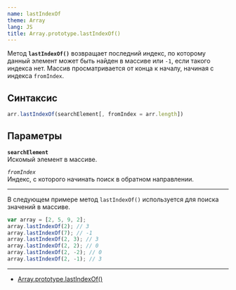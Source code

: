 ```yaml
---
name: lastIndexOf
theme: Array
lang: JS
title: Array.prototype.lastIndexOf()
---
```


Метод **`lastIndexOf()`** возвращает последний индекс, по которому данный элемент может быть найден в массиве или `-1`, если такого индекса нет. Массив просматривается от конца к началу, начиная с индекса `fromIndex`.

## Синтаксис

```js
arr.lastIndexOf(searchElement[, fromIndex = arr.length])
```

## Параметры

**`searchElement`**<br />
Искомый элемент в массиве.

_`fromIndex`_<br />
Индекс, с которого начинать поиск в обратном направлении.

---

В следующем примере метод `lastIndexOf()` используется для поиска значений в массиве.

```js
var array = [2, 5, 9, 2];
array.lastIndexOf(2); // 3
array.lastIndexOf(7); // -1
array.lastIndexOf(2, 3); // 3
array.lastIndexOf(2, 2); // 0
array.lastIndexOf(2, -2); // 0
array.lastIndexOf(2, -1); // 3
```

---

- [Array.prototype.lastIndexOf()](https://developer.mozilla.org/ru/docs/Web/JavaScript/Reference/Global_Objects/Array/lastIndexOf)
